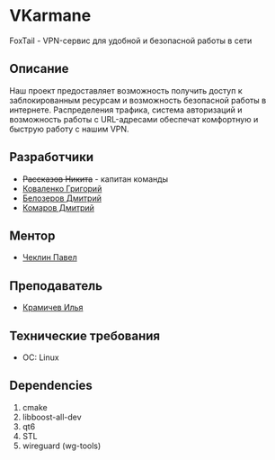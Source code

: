 # VKarmane
FoxTail - VPN-сервис для удобной и безопасной работы в сети

## Описание
Наш проект предоставляет возможность получить доступ к заблокированным ресурсам и возможность безопасной работы в интернете. Распределения трафика, система авторизаций и возможность работы с URL-адресами обеспечат комфортную и быструю работу с нашим VPN.

## Разработчики
- ~~Рассказов Никита~~ - капитан команды
- [Коваленко Григорий](https://t.me/Trapshitalligator)
- [Белозеров Дмитрий](https://t.me/belozerovmsk)
- [Комаров Дмитрий](https://t.me/Kosmatoff)

## Ментор
- [Чеклин Павел](https://t.me/paulnopaul)

## Преподаватель
- [Крамичев Илья](https://t.me/IKramichev)

## Технические требования
- ОС: Linux

## Dependencies
1. cmake
2. libboost-all-dev
3. qt6
4. STL
5. wireguard (wg-tools)
